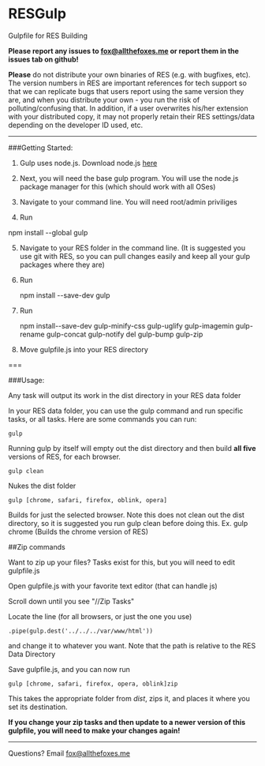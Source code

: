 RESGulp
=======

Gulpfile for RES Building

**Please report any issues to fox@allthefoxes.me or report them in the issues tab on github!**

**Please**  do not distribute your own binaries of RES (e.g. with bugfixes, etc). The version numbers in RES are important references for tech support so that we can replicate bugs that users report using the same version they are, and when you distribute your own - you run the risk of polluting/confusing that. In addition, if a user overwrites his/her extension with your distributed copy, it may not properly retain their RES settings/data depending on the developer ID used, etc.

---

###Getting Started:

1. Gulp uses node.js. Download node.js [here](http://nodejs.org/download/)

2. Next, you will need the base gulp program. You will use the node.js package manager for this (which should work with all OSes)

3. Navigate to your command line. You will need root/admin priviliges

4. Run 

npm install --global gulp

5. Navigate to your RES folder in the command line. (It is suggested you use git with RES, so you can pull changes easily and keep all your gulp packages where they are)

6. Run

    npm install --save-dev gulp

7. Run

    npm install--save-dev gulp-minify-css gulp-uglify gulp-imagemin gulp-rename gulp-concat gulp-notify del gulp-bump gulp-zip

8. Move gulpfile.js into your RES directory

===

###Usage:


Any task will output its work in the dist directory in your RES data folder

In your RES data folder, you can use the gulp command and run specific tasks, or all tasks. Here are some commands you can run:

    gulp

Running gulp by itself will empty out the dist directory and then build **all five** versions of RES, for each browser. 

    gulp clean

Nukes the dist folder

    gulp [chrome, safari, firefox, oblink, opera]

Builds for just the selected browser. Note this does not clean out the dist directory, so it is suggested you run gulp clean before doing this. Ex. gulp chrome (Builds the chrome version of RES)


##Zip commands

Want to zip up your files? Tasks exist for this, but you will need to edit gulpfile.js

Open gulpfile.js with your favorite text editor (that can handle js)

Scroll down until you see "//Zip Tasks"

Locate the line (for all browsers, or just the one you use)

    .pipe(gulp.dest('../../../var/www/html'))

and change it to whatever you want. Note that the path is relative to the RES Data Directory

Save gulpfile.js, and you can now run

    gulp [chrome, safari, firefox, opera, oblink]zip

This takes the appropriate folder from *dist*, zips it, and places it where you set its destination. 

**If you change your zip tasks and then update to a newer version of this gulpfile, you will need to make your changes again!**

---

Questions? Email fox@allthefoxes.me

